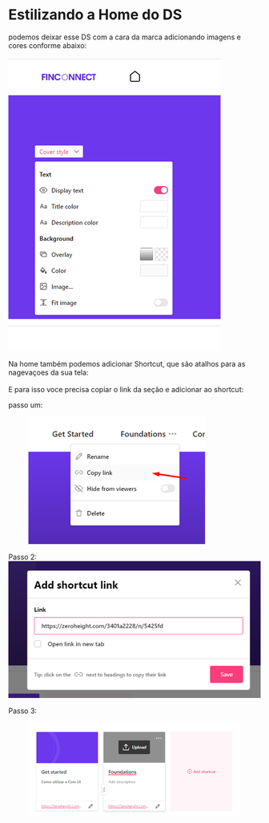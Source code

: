 # Estilizando a Home do DS

podemos deixar esse DS com a cara da marca adicionando imagens e cores conforme abaixo:\
\
![](<.gitbook/assets/image (3).png>)

Na home também podemos adicionar Shortcut, que são atalhos para as nagevaçoes da sua tela:\
\
E para isso voce precisa copiar o link da seção e adicionar ao shortcut:

passo um:

<div align="left">

<figure><img src=".gitbook/assets/image (6).png" alt=""><figcaption></figcaption></figure>

</div>

Passo 2:\
![](<.gitbook/assets/image (5).png>)



Passo 3:

<figure><img src=".gitbook/assets/image (8).png" alt=""><figcaption></figcaption></figure>

